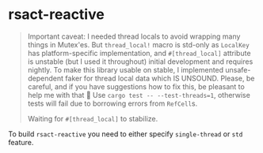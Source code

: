 # rsact-reactive

> Important caveat: I needed thread locals to avoid wrapping many things in Mutex'es. But `thread_local!` macro is std-only as `LocalKey` has platform-specific implementation, and `#[thread_local]` attribute is unstable (but I used it throughout) initial development and requires nightly. To make this library usable on stable, I implemented unsafe-dependent faker for thread local data which IS UNSOUND. Please, be careful, and if you have suggestions how to fix this, be pleasant to help me with that 🙏
> Use `cargo test -- --test-threads=1`, otherwise tests will fail due to borrowing errors from `RefCell`s.
>
> Waiting for `#[thread_local]` to stabilize.

To build `rsact-reactive` you need to either specify `single-thread` or `std` feature.
